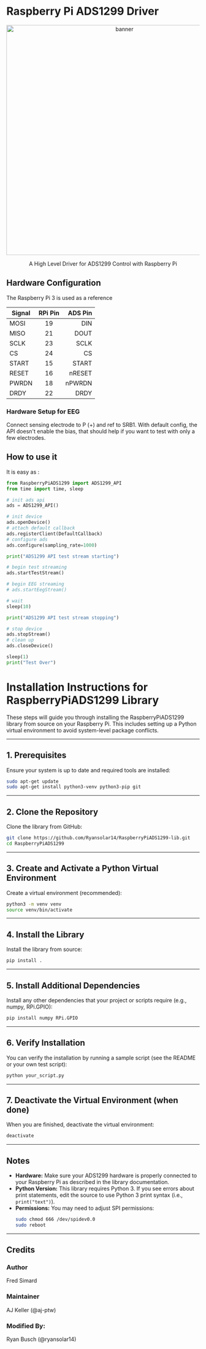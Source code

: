 # Raspberry Pi ADS1299 Driver

<p align="center">
  <img alt="banner" src="/images/banner.jpg/" width="600">
</p>
<p align="center" href="">
  A High Level Driver for ADS1299 Control with Raspberry Pi
</p>

## Hardware Configuration

The Raspberry Pi 3 is used as a reference

|Signal  |  RPi Pin  |  ADS Pin|
|--------|:---------:|----------:|
|MOSI    |     19    |    DIN|
|MISO    |     21    |    DOUT|
|SCLK    |     23    |    SCLK|
|CS      |     24    |    CS|
|START   |     15    |    START|
|RESET   |     16    |    nRESET|
|PWRDN   |     18    |    nPWRDN|
|DRDY    |     22    |    DRDY|

### Hardware Setup for EEG

Connect sensing electrode to P (+) and ref to SRB1. With default config, the API doesn't enable the bias, that should help if you want to test with only a few electrodes.

## How to use it

It is easy as :

```python
from RaspberryPiADS1299 import ADS1299_API
from time import time, sleep

# init ads api
ads = ADS1299_API()

# init device
ads.openDevice()
# attach default callback
ads.registerClient(DefaultCallback)
# configure ads
ads.configure(sampling_rate=1000)

print("ADS1299 API test stream starting")

# begin test streaming
ads.startTestStream()

# begin EEG streaming
# ads.startEegStream()

# wait
sleep(10)

print("ADS1299 API test stream stopping")

# stop device
ads.stopStream()
# clean up
ads.closeDevice()

sleep(1)
print("Test Over")

```
# Installation Instructions for RaspberryPiADS1299 Library

These steps will guide you through installing the RaspberryPiADS1299 library from source on your Raspberry Pi. This includes setting up a Python virtual environment to avoid system-level package conflicts.

---

## 1. Prerequisites

Ensure your system is up to date and required tools are installed:

```bash
sudo apt-get update
sudo apt-get install python3-venv python3-pip git
```

---

## 2. Clone the Repository

Clone the library from GitHub:

```bash
git clone https://github.com/Ryansolar14/RaspberryPiADS1299-lib.git
cd RaspberryPiADS1299
```

---

## 3. Create and Activate a Python Virtual Environment

Create a virtual environment (recommended):

```bash
python3 -m venv venv
source venv/bin/activate
```

---

## 4. Install the Library

Install the library from source:

```bash
pip install .
```

---

## 5. Install Additional Dependencies

Install any other dependencies that your project or scripts require (e.g., numpy, RPi.GPIO):

```bash
pip install numpy RPi.GPIO
```

---

## 6. Verify Installation

You can verify the installation by running a sample script (see the README or your own test script):

```bash
python your_script.py
```

---

## 7. Deactivate the Virtual Environment (when done)

When you are finished, deactivate the virtual environment:

```bash
deactivate
```

---

## Notes

- **Hardware:** Make sure your ADS1299 hardware is properly connected to your Raspberry Pi as described in the library documentation.
- **Python Version:** This library requires Python 3. If you see errors about print statements, edit the source to use Python 3 print syntax (i.e., `print("text")`).
- **Permissions:** You may need to adjust SPI permissions:  
  ```bash
  sudo chmod 666 /dev/spidev0.0
  sudo reboot
  ```

---

## Credits

### Author
Fred Simard

### Maintainer
AJ Keller (@aj-ptw)

### Modified By:
Ryan Busch (@ryansolar14)
